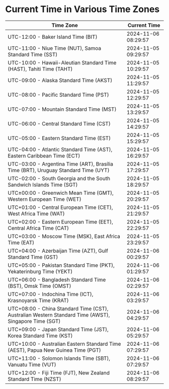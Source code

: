 # Current Time in Various Time Zones

| Time Zone | Current Time |
|-----------|--------------|
| UTC-12:00 - Baker Island Time (BIT) | 2024-11-06 08:29:57 |
| UTC-11:00 - Niue Time (NUT), Samoa Standard Time (SST) | 2024-11-05 09:29:57 |
| UTC-10:00 - Hawaii-Aleutian Standard Time (HAST), Tahiti Time (TAHT) | 2024-11-05 10:29:57 |
| UTC-09:00 - Alaska Standard Time (AKST) | 2024-11-05 11:29:57 |
| UTC-08:00 - Pacific Standard Time (PST) | 2024-11-05 12:29:57 |
| UTC-07:00 - Mountain Standard Time (MST) | 2024-11-05 13:29:57 |
| UTC-06:00 - Central Standard Time (CST) | 2024-11-05 14:29:57 |
| UTC-05:00 - Eastern Standard Time (EST) | 2024-11-05 15:29:57 |
| UTC-04:00 - Atlantic Standard Time (AST), Eastern Caribbean Time (ECT) | 2024-11-05 16:29:57 |
| UTC-03:00 - Argentina Time (ART), Brasília Time (BRT), Uruguay Standard Time (UYT) | 2024-11-05 17:29:57 |
| UTC-02:00 - South Georgia and the South Sandwich Islands Time (SGT) | 2024-11-05 18:29:57 |
| UTC±00:00 - Greenwich Mean Time (GMT), Western European Time (WET) | 2024-11-05 20:29:57 |
| UTC+01:00 - Central European Time (CET), West Africa Time (WAT) | 2024-11-05 21:29:57 |
| UTC+02:00 - Eastern European Time (EET), Central Africa Time (CAT) | 2024-11-05 22:29:57 |
| UTC+03:00 - Moscow Time (MSK), East Africa Time (EAT) | 2024-11-05 23:29:57 |
| UTC+04:00 - Azerbaijan Time (AZT), Gulf Standard Time (GST) | 2024-11-06 00:29:57 |
| UTC+05:00 - Pakistan Standard Time (PKT), Yekaterinburg Time (YEKT) | 2024-11-06 01:29:57 |
| UTC+06:00 - Bangladesh Standard Time (BST), Omsk Time (OMST) | 2024-11-06 02:29:57 |
| UTC+07:00 - Indochina Time (ICT), Krasnoyarsk Time (KRAT) | 2024-11-06 03:29:57 |
| UTC+08:00 - China Standard Time (CST), Australian Western Standard Time (AWST), Singapore Time (SGT) | 2024-11-06 04:29:57 |
| UTC+09:00 - Japan Standard Time (JST), Korea Standard Time (KST) | 2024-11-06 05:29:57 |
| UTC+10:00 - Australian Eastern Standard Time (AEST), Papua New Guinea Time (PGT) | 2024-11-06 07:29:57 |
| UTC+11:00 - Solomon Islands Time (SBT), Vanuatu Time (VUT) | 2024-11-06 07:29:57 |
| UTC+12:00 - Fiji Time (FJT), New Zealand Standard Time (NZST) | 2024-11-06 08:29:57 |
